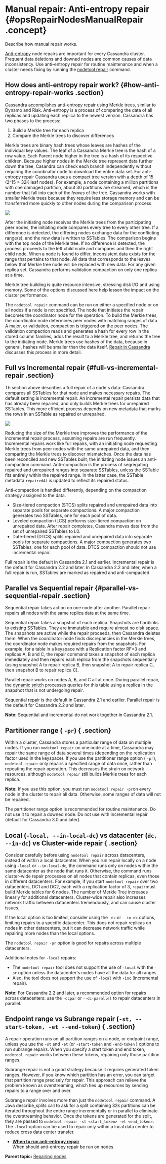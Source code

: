 # Manual repair: Anti-entropy repair {#opsRepairNodesManualRepair .concept}

Describe how manual repair works.

[Anti-entropy](/en/glossary/doc/glossary/gloss_anti_entropy.html) node repairs are important for every Cassandra cluster. Frequent data deletions and downed nodes are common causes of data inconsistency. Use anti-entropy repair for routine maintenance and when a cluster needs fixing by running the [nodetool repair](../tools/toolsRepair.md) command.

## How does anti-entropy repair work? {#how-anti-entropy-repair-works .section}

Cassandra accomplishes anti-entropy repair using Merkle trees, similar to Dynamo and Riak. Anti-entropy is a process of comparing the data of all replicas and updating each replica to the newest version. Cassandra has two phases to the process:

1.  Build a Merkle tree for each replica
2.  Compare the Merkle trees to discover differences

Merkle trees are binary hash trees whose leaves are hashes of the individual key values. The leaf of a Cassandra Merkle tree is the hash of a row value. Each Parent node higher in the tree is a hash of its respective children. Because higher nodes in the Merkle tree represent data further down the tree, Casandra can check each branch independently without requiring the coordinator node to download the entire data set. For anti-entropy repair Cassandra uses a compact tree version with a depth of 15 \(2^15 = 32K leaf nodes\). For example, a node containing a million partitions with one damaged partition, about 30 partitions are streamed, which is the number that fall into each of the *leaves* of the tree. Cassandra works with smaller Merkle trees because they require less storage memory and can be transferred more quickly to other nodes during the comparison process.

![](../images/merkletree.svg)

After the initiating node receives the Merkle trees from the participating peer nodes, the initiating node compares every tree to every other tree. If a difference is detected, the differing nodes exchange data for the conflicting range\(s\), and the new data is written to SSTables. The comparison begins with the top node of the Merkle tree. If no difference is detected, the process proceeds to the left child node and compares and then the right child node. When a node is found to differ, inconsistent data exists for the range that pertains to that node. All data that corresponds to the leaves below that Merkle tree node will be replaced with new data. For any given replica set, Cassandra performs validation compaction on only one replica at a time.

Merkle tree building is quite resource intensive, stressing disk I/O and using memory. Some of the options discussed here help lessen the impact on the cluster performance.

The `nodetool repair` command can be run on either a specified node or on all nodes if a node is not specified. The node that initiates the repair becomes the coordinator node for the operation. To build the Merkle trees, the coordinator node determines peer nodes with matching ranges of data. A major, or validation, compaction is triggered on the peer nodes. The validation compaction reads and generates a hash for every row in the stored column families, adds the result to a Merkle tree, and returns the tree to the initiating node. Merkle trees use hashes of the data, because in general, hashes will be smaller than the data itself. [Repair in Cassandra](https://www.datastax.com/dev/blog/repair-in-cassandra) discusses this process in more detail.

## Full vs Incremental repair {#full-vs-incremental-repair .section}

Th section above describes a full repair of a node's data: Cassandra compares all SSTables for that node and makes necessary repairs. The default setting is incremental repair. An incremental repair persists data that has already been repaired, and only builds Merkle trees for unrepaired SSTables. This more efficient process depends on new metadata that marks the rows in an SSTable as repaired or unrepaired.

![](../images/ops_inc_repair.png)

Reducing the size of the Merkle tree improves the performance of the incremental repair process, assuming repairs are run frequently. Incremental repairs work like full repairs, with an initiating node requesting Merkle trees from peer nodes with the same unrepaired data, and then comparing the Merkle trees to discover mismatches. Once the data has been reconciled and new SSTables built, the initiating node issues an anti-compaction command. Anti-compaction is the process of segregating repaired and unrepaired ranges into separate SSTables, unless the SSTable fits entirely within the repaired range. In the latter case, the SSTable metadata `repairedAt` is updated to reflect its repaired status.

Anti-compaction is handled differently, depending on the compaction strategy assigned to the data.

-   Size-tiered compaction \(STCS\) splits repaired and unrepaired data into separate pools for separate compactions. A major compaction generates two SSTables, one for each pool of data.
-   Leveled compaction \(LCS\) performs size-tiered compaction on unrepaired data. After repair completes, Casandra moves data from the set of unrepaired SSTables to L0.
-   Date-tiered \(DTCS\) splits repaired and unrepaired data into separate pools for separate compactions. A major compaction generates two SSTables, one for each pool of data. DTCS compaction should not use incremental repair.

Full repair is the default in Cassandra 2.1 and earlier. Incremental repair is the default for Cassandra 2.2 and later. In Cassandra 2.2 and later, when a full repair is run, SSTables are marked as repaired and anti-compacted.

## Parallel vs Sequential repair {#parallel-vs-sequential-repair .section}

Sequential repair takes action on one node after another. Parallel repair repairs all nodes with the same replica data at the same time.

Sequential repair takes a snapshot of each replica. Snapshots are hardlinks to existing SSTables. They are immutable and require almost no disk space. The snapshots are active while the repair proceeds, then Cassandra deletes them. When the coordinator node finds discrepancies in the Merkle trees, the coordinator node makes required repairs from the snapshots. For example, for a table in a keyspace with a Replication factor RF=3 and replicas A, B and C, the repair command takes a snapshot of each replica immediately and then repairs each replica from the snapshots sequentially \(using snapshot A to repair replica B, then snapshot A to repair replica C, then snapshot B to repair replica C\).

Parallel repair works on nodes A, B, and C all at once. During parallel repair, the [dynamic snitch](https://www.datastax.com/blog/2012/08/dynamic-snitching-cassandra-past-present-and-future) processes queries for this table using a replica in the snapshot that is not undergoing repair.

Sequential repair is the default in Cassandra 2.1 and earlier. Parallel repair is the default for Cassandra 2.2 and later.

**Note:** Sequential and incremental do not work together in Cassandra 2.1.

## Partitioner range \( `-pr`\) { .section}

Within a cluster, Cassandra stores a particular range of data on multiple nodes. If you run `nodetool repair` on one node at a time, Cassandra may repair the same range of data several times \(depending on the replication factor used in the keyspace\). If you use the partitioner range option \( `-pr`\), `nodetool repair` only repairs a specified range of data once, rather than repeating the repair operation. This decreases the strain on network resources, although `nodetool repair` still builds Merkle trees for each replica.

**Note:** If you use this option, you must run `nodetool repair -pr`on every node in the cluster to repair all data. Otherwise, some ranges of data will not be repaired.

The partitioner range option is recommended for routine maintenance. Do not use it to repair a downed node. Do not use with incremental repair \(default for Cassandra 3.0 and later\).

## Local \(`-local, --in-local-dc`\) vs datacenter \(`dc, --in-dc`\) vs Cluster-wide repair { .section}

Consider carefully before using `nodetool repair` across datacenters, instead of within a local datacenter. When you run repair locally on a node using `-local` or `--in-local-dc`, the command runs only on nodes within the same datacenter as the node that runs it. Otherwise, the command runs cluster-wide repair processes on all nodes that contain replicas, even those in different datacenters. For example, if you start `nodetool repair` over two datacenters, DC1 and DC2, each with a replication factor of 3, `repair`must build Merkle tables for 6 nodes. The number of Merkle Tree increases linearly for additional datacenters. Cluster-wide repair also increases network traffic between datacenters tremendously, and can cause cluster issues.

If the local option is too limited, consider using the `-dc` or `--in-dc` options, limiting repairs to a specific datacenter. This does not repair replicas on nodes in other datacenters, but it can decrease network traffic while repairing more nodes than the local options.

The `nodetool repair -pr` option is good for repairs across multiple datacenters.

Additional notes for `-local` repairs:

-   The `nodetool repair` tool does not support the use of `-local` with the `-pr` option unless the datacenter's nodes have all the data for all ranges.
-   Also, the tool does not support the use of `-local` with `-inc` \(incremental repair\).

**Note:** For Cassandra 2.2 and later, a recommended option for repairs across datacenters: use the `-dcpar` or `--dc-parallel` to repair datacenters in parallel.

## Endpoint range vs Subrange repair \(`-st, --start-token, -et --end-token`\) { .section}

A repair operation runs on all partition ranges on a node, or endpoint range, unless you use the `-st` and `-et` \(or `-start-token` and `-end-token` \) options to run subrange repairs. When you specify a start token and end token, `nodetool repair` works between these tokens, repairing only those partition ranges.

Subrange repair is not a good strategy because it requires generated token ranges. However, if you know which partition has an error, you can target that partition range precisely for repair. This approach can relieve the problem known as overstreaming, which ties up resources by sending repairs to a range over and over.

Subrange repair involves more than just the `nodetool repair` command. A Java describe\_splits call to ask for a split containing 32k partitions can be iterated throughout the entire range incrementally or in parallel to eliminate the overstreaming behavior. Once the tokens are generated for the split, they are passed to `nodetool repair -st <start_token> -et <end_token>`. The `-local` option can be used to repair only within a local data center to reduce cross data center transfer.

-   **[When to run anti-entropy repair](../../cassandra/operations/opsRepairNodesWhen.md)**  
 When should anti-entropy repair be run on nodes.

**Parent topic:** [Repairing nodes](../../cassandra/operations/opsRepairNodesTOC.md)

